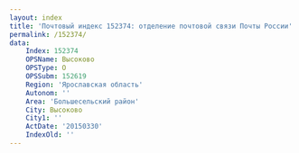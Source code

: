 ```yaml
---
layout: index
title: 'Почтовый индекс 152374: отделение почтовой связи Почты России'
permalink: /152374/
data:
    Index: 152374
    OPSName: Высоково
    OPSType: О
    OPSSubm: 152619
    Region: 'Ярославская область'
    Autonom: ''
    Area: 'Большесельский район'
    City: Высоково
    City1: ''
    ActDate: '20150330'
    IndexOld: ''
---
```

